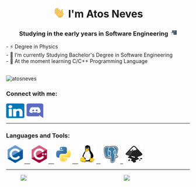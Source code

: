 

<br>


<h1 align="center"><img src="tenor.gif" alt="" width="35" height="35"/> I'm Atos Neves</h1>
<h3 align="center">Studying in the early years in Software Engineering  <img src="codding.gif" alt="" width="20" height="20"/></h3>
- ⚡ Degree in Physics  <br>
- 🔭 I’m currently Studying Bachelor's Degree in Software Engineering<br>
- 🌱 At the moment learning C/C++ Programming Language<br>
<br>
<p align="left"> <img src="https://komarev.com/ghpvc/?username=atosneves&label=Profile%20views&color=0e75b6&style=flat" alt="atosneves" width="100" height="40"/> </p>

<h3 align="left">Connect with me:</h3>
<p align="left">
<a href="https://www.linkedin.com/in/atos-neves/" target=""><img align="center" src="linkedin.svg" alt="atosneves" height="40" width="50" /></a>
<a href="https://discord.gg/AtosNeves#5322" target="blank"><img align="center" src="discord.svg" alt="AtosNeves#5322" height="40" width="50" /></a>
</p><hr>
<h3 align="left">Languages and Tools:</h3>
<p align="left"><a href="https://www.cprogramming.com/" target="_blank"><img src="https://raw.githubusercontent.com/devicons/devicon/master/icons/c/c-original.svg" alt="c" width="50" height="50"/> &nbsp;&nbsp; </a> <a href="https://www.w3schools.com/cpp/" target="_blank"> <img src="https://raw.githubusercontent.com/devicons/devicon/master/icons/cplusplus/cplusplus-original.svg" alt="cplusplus" width="50" height="50"/> &nbsp;&nbsp; <a href="https://www.linux.org/" target="_blank"> </a><a href="https://www.python.org" target="_blank"> <img src="https://raw.githubusercontent.com/devicons/devicon/master/icons/python/python-original.svg" alt="python" width="50" height="50"/> &nbsp;&nbsp; </a> <a href="https://www.linux.org/" target="_blank"> <img src="https://raw.githubusercontent.com/devicons/devicon/master/icons/linux/linux-original.svg" alt="linux" width="50" height="50"/> &nbsp;&nbsp;</a> <a href="https://www.postgresql.org" target="_blank"> <img src="postgresql.svg" alt="postgresql" width="50" height="50"/>&nbsp;&nbsp;</a>  <a href="https://inkscape.org/" target="_blank"> <img src="inkscape.svg" alt="Inkscape" width="50" height="50"/> </a></p>
<hr>

<figure class="half" style="display:flex">
    <img style="width:400px" src="https://github-readme-stats.vercel.app/api?username=atosneves&show_icons=true&locale=en"> <img style="width:200px" src="https://github-readme-stats.vercel.app/api/top-langs?username=atosneves&show_icons=true&locale=en&layout=compact">
   
</figure> 





